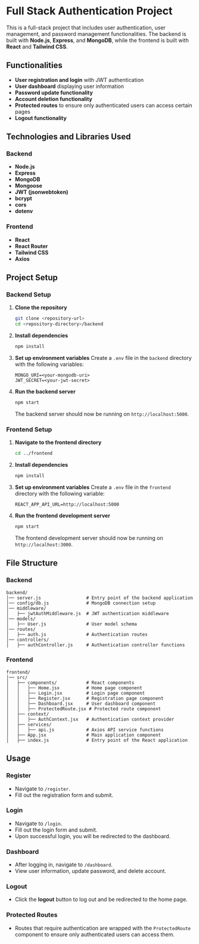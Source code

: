 # Full Stack Authentication Project

This is a full-stack project that includes user authentication, user management, and password management functionalities. The backend is built with **Node.js**, **Express**, and **MongoDB**, while the frontend is built with **React** and **Tailwind CSS**.

## Functionalities

- **User registration and login** with JWT authentication
- **User dashboard** displaying user information
- **Password update functionality**
- **Account deletion functionality**
- **Protected routes** to ensure only authenticated users can access certain pages
- **Logout functionality**

## Technologies and Libraries Used

### Backend
- **Node.js**
- **Express**
- **MongoDB**
- **Mongoose**
- **JWT (jsonwebtoken)**
- **bcrypt**
- **cors**
- **dotenv**

### Frontend
- **React**
- **React Router**
- **Tailwind CSS**
- **Axios**

## Project Setup

### Backend Setup

1. **Clone the repository**
   ```sh
   git clone <repository-url>
   cd <repository-directory>/backend
   ```

2. **Install dependencies**
   ```sh
   npm install
   ```

3. **Set up environment variables**
   Create a `.env` file in the `backend` directory with the following variables:
   ```env
   MONGO_URI=<your-mongodb-uri>
   JWT_SECRET=<your-jwt-secret>
   ```

4. **Run the backend server**
   ```sh
   npm start
   ```
   The backend server should now be running on `http://localhost:5000`.

### Frontend Setup

1. **Navigate to the frontend directory**
   ```sh
   cd ../frontend
   ```

2. **Install dependencies**
   ```sh
   npm install
   ```

3. **Set up environment variables**
   Create a `.env` file in the `frontend` directory with the following variable:
   ```env
   REACT_APP_API_URL=http://localhost:5000
   ```

4. **Run the frontend development server**
   ```sh
   npm start
   ```
   The frontend development server should now be running on `http://localhost:3000`.

## File Structure

### Backend

```
backend/
│── server.js                 # Entry point of the backend application
│── config/db.js              # MongoDB connection setup
│── middleware/
│   ├── jwtAuthMiddleware.js  # JWT authentication middleware
│── models/
│   ├── User.js               # User model schema
│── routes/
│   ├── auth.js               # Authentication routes
│── controllers/
│   ├── authController.js     # Authentication controller functions
```

### Frontend

```
frontend/
│── src/
│   ├── components/           # React components
│   │   ├── Home.jsx          # Home page component
│   │   ├── Login.jsx         # Login page component
│   │   ├── Register.jsx      # Registration page component
│   │   ├── Dashboard.jsx     # User dashboard component
│   │   ├── ProtectedRoute.jsx # Protected route component
│   ├── context/
│   │   ├── AuthContext.jsx   # Authentication context provider
│   ├── services/
│   │   ├── api.js            # Axios API service functions
│   ├── App.jsx               # Main application component
│   ├── index.js              # Entry point of the React application
```

## Usage

### Register
- Navigate to `/register`.
- Fill out the registration form and submit.

### Login
- Navigate to `/login`.
- Fill out the login form and submit.
- Upon successful login, you will be redirected to the dashboard.

### Dashboard
- After logging in, navigate to `/dashboard`.
- View user information, update password, and delete account.

### Logout
- Click the **logout** button to log out and be redirected to the home page.

### Protected Routes
- Routes that require authentication are wrapped with the `ProtectedRoute` component to ensure only authenticated users can access them.
